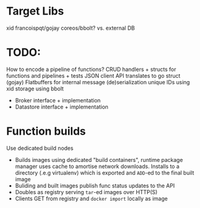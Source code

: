 # Target Libs
  xid
  francoispqt/gojay
  coreos/bbolt? vs. external DB

# TODO:
How to encode a pipeline of functions?
CRUD handlers + structs for functions and pipelines + tests
JSON client API translates to go struct (gojay)
Flatbuffers for internal message (de)serialization
unique IDs using xid
storage using bbolt
- Broker interface + implementation
- Datastore interface + implementation
 
# Function builds
Use dedicated build nodes
- Builds images using dedicated "build containers", runtime package manager uses cache to amortise network downloads. Installs to a directory (.e.g virtualenv) which is exported and `ADD`-ed to the final built image
- Buliding and built images publish func status updates to the API
- Doubles as registry serving `tar`-ed images over HTTP(S)
- Clients GET from registry and `docker import` locally as image
